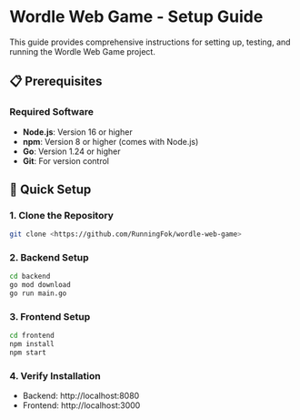 # Wordle Web Game - Setup Guide

This guide provides comprehensive instructions for setting up, testing, and running the Wordle Web Game project.

## 📋 Prerequisites

### Required Software
- **Node.js**: Version 16 or higher
- **npm**: Version 8 or higher (comes with Node.js)
- **Go**: Version 1.24 or higher
- **Git**: For version control

## 🚀 Quick Setup

### 1. Clone the Repository
```bash
git clone <https://github.com/RunningFok/wordle-web-game>
```

### 2. Backend Setup
```bash
cd backend
go mod download
go run main.go
```

### 3. Frontend Setup
```bash
cd frontend
npm install
npm start
```

### 4. Verify Installation
- Backend: http://localhost:8080
- Frontend: http://localhost:3000
